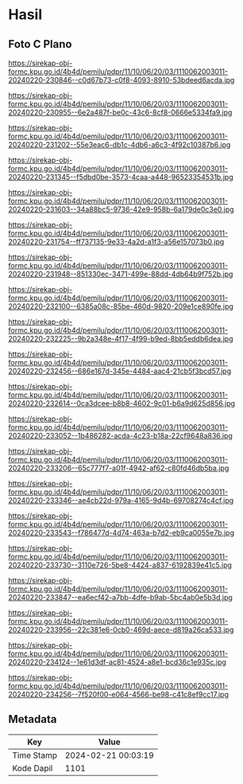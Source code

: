# Hasil

## Foto C Plano

https://sirekap-obj-formc.kpu.go.id/4b4d/pemilu/pdpr/11/10/06/20/03/1110062003011-20240220-230846--c0d67b73-c0f8-4093-8910-53bdeed6acda.jpg

https://sirekap-obj-formc.kpu.go.id/4b4d/pemilu/pdpr/11/10/06/20/03/1110062003011-20240220-230955--6e2a487f-be0c-43c6-8cf8-0666e5334fa9.jpg

https://sirekap-obj-formc.kpu.go.id/4b4d/pemilu/pdpr/11/10/06/20/03/1110062003011-20240220-231202--55e3eac6-db1c-4db6-a6c3-4f92c10387b6.jpg

https://sirekap-obj-formc.kpu.go.id/4b4d/pemilu/pdpr/11/10/06/20/03/1110062003011-20240220-231345--f5dbd0be-3573-4caa-a448-96523354531b.jpg

https://sirekap-obj-formc.kpu.go.id/4b4d/pemilu/pdpr/11/10/06/20/03/1110062003011-20240220-231603--34a88bc5-9736-42e9-958b-6a179de0c3e0.jpg

https://sirekap-obj-formc.kpu.go.id/4b4d/pemilu/pdpr/11/10/06/20/03/1110062003011-20240220-231754--ff737135-9e33-4a2d-a1f3-a56e157073b0.jpg

https://sirekap-obj-formc.kpu.go.id/4b4d/pemilu/pdpr/11/10/06/20/03/1110062003011-20240220-231948--851330ec-3471-499e-88dd-4db64b9f752b.jpg

https://sirekap-obj-formc.kpu.go.id/4b4d/pemilu/pdpr/11/10/06/20/03/1110062003011-20240220-232100--6385a08c-85be-460d-9820-209e1ce890fe.jpg

https://sirekap-obj-formc.kpu.go.id/4b4d/pemilu/pdpr/11/10/06/20/03/1110062003011-20240220-232225--9b2a348e-4f17-4f99-b9ed-8bb5eddb6dea.jpg

https://sirekap-obj-formc.kpu.go.id/4b4d/pemilu/pdpr/11/10/06/20/03/1110062003011-20240220-232456--686e167d-345e-4484-aac4-21cb5f3bcd57.jpg

https://sirekap-obj-formc.kpu.go.id/4b4d/pemilu/pdpr/11/10/06/20/03/1110062003011-20240220-232614--0ca3dcee-b8b8-4602-9c01-b6a9d625d856.jpg

https://sirekap-obj-formc.kpu.go.id/4b4d/pemilu/pdpr/11/10/06/20/03/1110062003011-20240220-233052--1b486282-acda-4c23-b18a-22cf9648a836.jpg

https://sirekap-obj-formc.kpu.go.id/4b4d/pemilu/pdpr/11/10/06/20/03/1110062003011-20240220-233206--65c777f7-a01f-4942-af62-c80fd46db5ba.jpg

https://sirekap-obj-formc.kpu.go.id/4b4d/pemilu/pdpr/11/10/06/20/03/1110062003011-20240220-233346--ae4cb22d-979a-4165-9d4b-69708274c4cf.jpg

https://sirekap-obj-formc.kpu.go.id/4b4d/pemilu/pdpr/11/10/06/20/03/1110062003011-20240220-233543--f786477d-4d74-463a-b7d2-eb9ca0055e7b.jpg

https://sirekap-obj-formc.kpu.go.id/4b4d/pemilu/pdpr/11/10/06/20/03/1110062003011-20240220-233730--3110e726-5be8-4424-a837-6192839e41c5.jpg

https://sirekap-obj-formc.kpu.go.id/4b4d/pemilu/pdpr/11/10/06/20/03/1110062003011-20240220-233847--ea6ecf42-a7bb-4dfe-b9ab-5bc4ab0e5b3d.jpg

https://sirekap-obj-formc.kpu.go.id/4b4d/pemilu/pdpr/11/10/06/20/03/1110062003011-20240220-233956--22c381e6-0cb0-469d-aece-d819a26ca533.jpg

https://sirekap-obj-formc.kpu.go.id/4b4d/pemilu/pdpr/11/10/06/20/03/1110062003011-20240220-234124--1e61d3df-ac81-4524-a8e1-bcd36c1e935c.jpg

https://sirekap-obj-formc.kpu.go.id/4b4d/pemilu/pdpr/11/10/06/20/03/1110062003011-20240220-234256--7f520f00-e064-4566-be98-c41c8ef9cc17.jpg


## Metadata

| Key        | Value               |
| ---------- | ------------------- |
| Time Stamp | 2024-02-21 00:03:19 |
| Kode Dapil | 1101                |



